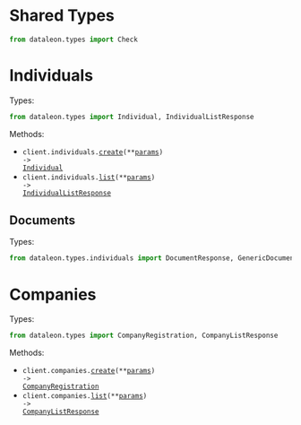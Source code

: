 # Shared Types

```python
from dataleon.types import Check
```

# Individuals

Types:

```python
from dataleon.types import Individual, IndividualListResponse
```

Methods:

- <code title="post /individuals">client.individuals.<a href="./src/dataleon/resources/individuals/individuals.py">create</a>(\*\*<a href="src/dataleon/types/individual_create_params.py">params</a>) -> <a href="./src/dataleon/types/individual.py">Individual</a></code>
- <code title="get /individuals">client.individuals.<a href="./src/dataleon/resources/individuals/individuals.py">list</a>(\*\*<a href="src/dataleon/types/individual_list_params.py">params</a>) -> <a href="./src/dataleon/types/individual_list_response.py">IndividualListResponse</a></code>

## Documents

Types:

```python
from dataleon.types.individuals import DocumentResponse, GenericDocument, Kbis
```

# Companies

Types:

```python
from dataleon.types import CompanyRegistration, CompanyListResponse
```

Methods:

- <code title="post /companies">client.companies.<a href="./src/dataleon/resources/companies/companies.py">create</a>(\*\*<a href="src/dataleon/types/company_create_params.py">params</a>) -> <a href="./src/dataleon/types/company_registration.py">CompanyRegistration</a></code>
- <code title="get /companies">client.companies.<a href="./src/dataleon/resources/companies/companies.py">list</a>(\*\*<a href="src/dataleon/types/company_list_params.py">params</a>) -> <a href="./src/dataleon/types/company_list_response.py">CompanyListResponse</a></code>
